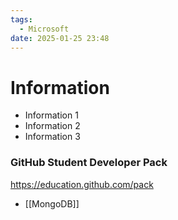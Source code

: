 ```yaml
---
tags:
  - Microsoft
date: 2025-01-25 23:48
---
```

# Information

- Information 1
- Information 2
- Information 3

### GitHub Student Developer Pack

https://education.github.com/pack

- [[MongoDB]]